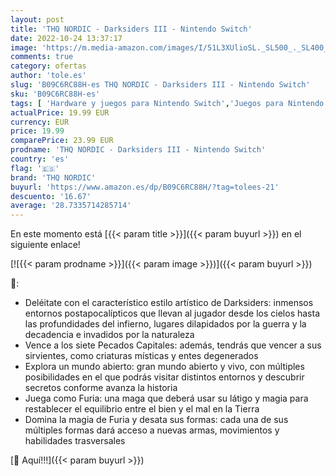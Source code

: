 ```yaml
---
layout: post
title: 'THQ NORDIC - Darksiders III - Nintendo Switch'
date: 2022-10-24 13:37:17
image: 'https://m.media-amazon.com/images/I/51L3XUlioSL._SL500_._SL400_.jpg'
comments: true
category: ofertas
author: 'tole.es'
slug: 'B09C6RC88H-es THQ NORDIC - Darksiders III - Nintendo Switch'
sku: 'B09C6RC88H-es'
tags: [ 'Hardware y juegos para Nintendo Switch','Juegos para Nintendo Switch','Videojuegos','nintendo','thq nordic','🇪🇸', ]
actualPrice: 19.99 EUR
currency: EUR
price: 19.99
comparePrice: 23.99 EUR
prodname: 'THQ NORDIC - Darksiders III - Nintendo Switch'
country: 'es'
flag: '🇪🇸'
brand: 'THQ NORDIC'
buyurl: 'https://www.amazon.es/dp/B09C6RC88H/?tag=tolees-21'
descuento: '16.67'
average: '28.7335714285714'
---
```


En este momento está [{{< param title >}}]({{< param buyurl >}}) en el siguiente enlace!

[![{{< param prodname >}}]({{< param image >}})]({{< param buyurl >}})

🔎:

- Deléitate con el característico estilo artístico de Darksiders: inmensos entornos postapocalípticos que llevan al jugador desde los cielos hasta las profundidades del infierno, lugares dilapidados por la guerra y la decadencia e invadidos por la naturaleza
- Vence a los siete Pecados Capitales: además, tendrás que vencer a sus sirvientes, como criaturas místicas y entes degenerados
- Explora un mundo abierto: gran mundo abierto y vivo, con múltiples posibilidades en el que podrás visitar distintos entornos y descubrir secretos conforme avanza la historia
- Juega como Furia: una maga que deberá usar su látigo y magia para restablecer el equilibrio entre el bien y el mal en la Tierra
- Domina la magia de Furia y desata sus formas: cada una de sus múltiples formas dará acceso a nuevas armas, movimientos y habilidades trasversales

[🛒 Aquí!!!]({{< param buyurl >}})
